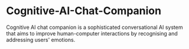 # Cognitive-AI-Chat-Companion
Cognitive AI chat companion is a sophisticated conversational AI system that aims to improve human-computer interactions by recognising and addressing users' emotions.
